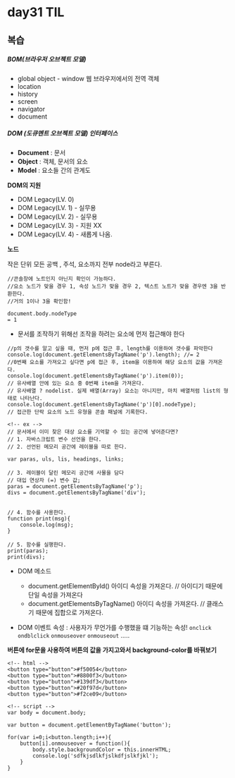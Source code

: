 # day31 TIL

## 복습

##### BOM(브라우저 오브젝트 모델)
- global object - window 웹 브라우저에서의 전역 객체
- location
- history
- screen
- navigator
- document

##### DOM (도큐멘트 오브젝트 모델) 인터페이스

- **Document** : 문서 
- **Object** : 객체, 문서의 요소 
- **Model** : 요소들 간의 관계도 

**DOM의 지원**

- DOM Legacy(LV. 0)
- DOM Legacy(LV. 1) - 실무용
- DOM Legacy(LV. 2) - 실무용
- DOM Legacy(LV. 3) - 지원 XX
- DOM Legacy(LV. 4) - 새롭게 나옴.

**노드**

작은 단위 모든 공백 , 주석, 요소까지 전부 node라고 부른다.
```
//콘솔창에 노트인지 아닌지 확인이 가능하다.
//요소 노드가 맞을 경우 1, 속성 노드가 맞을 경우 2, 텍스트 노트가 맞을 경우엔 3을 반환한다.
//거의 1이나 3을 확인함!

document.body.nodeType
= 1
```

- 문서를 조작하기 위해선 조작을 하려는 요소에 먼저 접근해야 한다
```
//p의 갯수를 알고 싶을 때, 먼저 p에 접근 후, length를 이용하여 갯수를 파악한다
console.log(document.getElementsByTagName('p').length); //= 2
//0번째 요소를 가져오고 싶다면 p에 접근 후, item을 이용하여 해당 요소의 값을 가져온다.
console.log(document.getElementsByTagName('p').item(0)); 
// 유사배열 안에 있는 요소 중 0번째 item을 가져온다.
// 유사배열 ? nodelist. 실제 배열(Array) 요소는 아니지만, 마치 배열처럼 list의 형태로 나타난다.
console.log(document.getElementsByTagName('p')[0].nodeType); 
// 접근한 단락 요소의 노드 유형을 콘솔 패널에 기록한다.
```
```script
<!-- ex -->
// 문서에서 이미 찾은 대상 요소를 기억할 수 있는 공간에 넣어준다면?
// 1. 자바스크립트 변수 선언을 한다.
// 2. 선언된 메모리 공간에 레이블을 따로 한다.

var paras, uls, lis, headings, links; 

// 3. 레이블이 달린 메모리 공간에 사물을 담다
// 대입 연상자 (=) 변수 값;
paras = document.getElementsByTagName('p');
divs = document.getElementsByTagName('div');


// 4. 함수를 사용한다.
function print(msg){
	console.log(msg);	
}

// 5. 함수를 실행한다. 
print(paras);
print(divs);

```

- DOM 메소드
  * document.getElementById() 아이디 속성을 가져온다. // 아이디기 때문에 단일 속성을 가져온다
  * document.getElementsByTagName() 아이디 속성을 가져온다. // 클래스기 때문에 집합으로 가져온다.

- DOM 이벤트 속성 : 사용자가 무언가를 수행했을 떄 기능하는 속성!
`onclick`
`ondblclick`
`onmouseover`
`onmouseout` .....


**버튼에 for문을 사용하여 버튼의 값을 가지고와서 background-color를 바꿔보기**
```
<!-- html -->
<button type="button">#f50054</button>
<button type="button">#8800f3</button>
<button type="button">#139df3</button>
<button type="button">#20f97d</button>
<button type="button">#f2ce09</button>

<!-- script -->
var body = document.body;

var button = document.getElementByTagName('button');

for(var i=0;i<button.length;i++){
	button[i].onmouseover = function(){
		body.style.backgroundColor = this.innerHTML;
		console.log('sdfkjsdlkfjslkdfjslkfjkl');
	}
}

